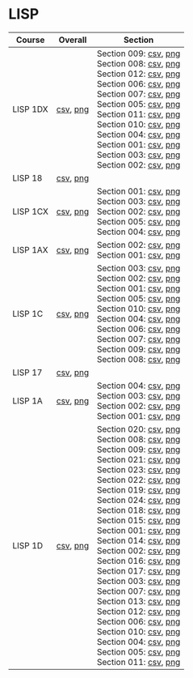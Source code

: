 # LISP

| Course | Overall | Section |
| ------ | ------- | ------- |
| LISP 1DX | [csv](https://github.com/UCSD-Historical-Enrollment-Data//Users/ryanbatubara/Desktop/2024Spring/blob/main/overall/LISP%201DX.csv), [png](https://raw.githubusercontent.com/UCSD-Historical-Enrollment-Data//Users/ryanbatubara/Desktop/2024Spring/main/plot_overall/LISP%201DX.png) | Section 009: [csv](https://github.com/UCSD-Historical-Enrollment-Data//Users/ryanbatubara/Desktop/2024Spring/blob/main/section/LISP%201DX_009.csv), [png](https://raw.githubusercontent.com/UCSD-Historical-Enrollment-Data//Users/ryanbatubara/Desktop/2024Spring/main/plot_section/LISP%201DX_009.png)<br>Section 008: [csv](https://github.com/UCSD-Historical-Enrollment-Data//Users/ryanbatubara/Desktop/2024Spring/blob/main/section/LISP%201DX_008.csv), [png](https://raw.githubusercontent.com/UCSD-Historical-Enrollment-Data//Users/ryanbatubara/Desktop/2024Spring/main/plot_section/LISP%201DX_008.png)<br>Section 012: [csv](https://github.com/UCSD-Historical-Enrollment-Data//Users/ryanbatubara/Desktop/2024Spring/blob/main/section/LISP%201DX_012.csv), [png](https://raw.githubusercontent.com/UCSD-Historical-Enrollment-Data//Users/ryanbatubara/Desktop/2024Spring/main/plot_section/LISP%201DX_012.png)<br>Section 006: [csv](https://github.com/UCSD-Historical-Enrollment-Data//Users/ryanbatubara/Desktop/2024Spring/blob/main/section/LISP%201DX_006.csv), [png](https://raw.githubusercontent.com/UCSD-Historical-Enrollment-Data//Users/ryanbatubara/Desktop/2024Spring/main/plot_section/LISP%201DX_006.png)<br>Section 007: [csv](https://github.com/UCSD-Historical-Enrollment-Data//Users/ryanbatubara/Desktop/2024Spring/blob/main/section/LISP%201DX_007.csv), [png](https://raw.githubusercontent.com/UCSD-Historical-Enrollment-Data//Users/ryanbatubara/Desktop/2024Spring/main/plot_section/LISP%201DX_007.png)<br>Section 005: [csv](https://github.com/UCSD-Historical-Enrollment-Data//Users/ryanbatubara/Desktop/2024Spring/blob/main/section/LISP%201DX_005.csv), [png](https://raw.githubusercontent.com/UCSD-Historical-Enrollment-Data//Users/ryanbatubara/Desktop/2024Spring/main/plot_section/LISP%201DX_005.png)<br>Section 011: [csv](https://github.com/UCSD-Historical-Enrollment-Data//Users/ryanbatubara/Desktop/2024Spring/blob/main/section/LISP%201DX_011.csv), [png](https://raw.githubusercontent.com/UCSD-Historical-Enrollment-Data//Users/ryanbatubara/Desktop/2024Spring/main/plot_section/LISP%201DX_011.png)<br>Section 010: [csv](https://github.com/UCSD-Historical-Enrollment-Data//Users/ryanbatubara/Desktop/2024Spring/blob/main/section/LISP%201DX_010.csv), [png](https://raw.githubusercontent.com/UCSD-Historical-Enrollment-Data//Users/ryanbatubara/Desktop/2024Spring/main/plot_section/LISP%201DX_010.png)<br>Section 004: [csv](https://github.com/UCSD-Historical-Enrollment-Data//Users/ryanbatubara/Desktop/2024Spring/blob/main/section/LISP%201DX_004.csv), [png](https://raw.githubusercontent.com/UCSD-Historical-Enrollment-Data//Users/ryanbatubara/Desktop/2024Spring/main/plot_section/LISP%201DX_004.png)<br>Section 001: [csv](https://github.com/UCSD-Historical-Enrollment-Data//Users/ryanbatubara/Desktop/2024Spring/blob/main/section/LISP%201DX_001.csv), [png](https://raw.githubusercontent.com/UCSD-Historical-Enrollment-Data//Users/ryanbatubara/Desktop/2024Spring/main/plot_section/LISP%201DX_001.png)<br>Section 003: [csv](https://github.com/UCSD-Historical-Enrollment-Data//Users/ryanbatubara/Desktop/2024Spring/blob/main/section/LISP%201DX_003.csv), [png](https://raw.githubusercontent.com/UCSD-Historical-Enrollment-Data//Users/ryanbatubara/Desktop/2024Spring/main/plot_section/LISP%201DX_003.png)<br>Section 002: [csv](https://github.com/UCSD-Historical-Enrollment-Data//Users/ryanbatubara/Desktop/2024Spring/blob/main/section/LISP%201DX_002.csv), [png](https://raw.githubusercontent.com/UCSD-Historical-Enrollment-Data//Users/ryanbatubara/Desktop/2024Spring/main/plot_section/LISP%201DX_002.png) |
| LISP 18 | [csv](https://github.com/UCSD-Historical-Enrollment-Data//Users/ryanbatubara/Desktop/2024Spring/blob/main/overall/LISP%2018.csv), [png](https://raw.githubusercontent.com/UCSD-Historical-Enrollment-Data//Users/ryanbatubara/Desktop/2024Spring/main/plot_overall/LISP%2018.png) |  |
| LISP 1CX | [csv](https://github.com/UCSD-Historical-Enrollment-Data//Users/ryanbatubara/Desktop/2024Spring/blob/main/overall/LISP%201CX.csv), [png](https://raw.githubusercontent.com/UCSD-Historical-Enrollment-Data//Users/ryanbatubara/Desktop/2024Spring/main/plot_overall/LISP%201CX.png) | Section 001: [csv](https://github.com/UCSD-Historical-Enrollment-Data//Users/ryanbatubara/Desktop/2024Spring/blob/main/section/LISP%201CX_001.csv), [png](https://raw.githubusercontent.com/UCSD-Historical-Enrollment-Data//Users/ryanbatubara/Desktop/2024Spring/main/plot_section/LISP%201CX_001.png)<br>Section 003: [csv](https://github.com/UCSD-Historical-Enrollment-Data//Users/ryanbatubara/Desktop/2024Spring/blob/main/section/LISP%201CX_003.csv), [png](https://raw.githubusercontent.com/UCSD-Historical-Enrollment-Data//Users/ryanbatubara/Desktop/2024Spring/main/plot_section/LISP%201CX_003.png)<br>Section 002: [csv](https://github.com/UCSD-Historical-Enrollment-Data//Users/ryanbatubara/Desktop/2024Spring/blob/main/section/LISP%201CX_002.csv), [png](https://raw.githubusercontent.com/UCSD-Historical-Enrollment-Data//Users/ryanbatubara/Desktop/2024Spring/main/plot_section/LISP%201CX_002.png)<br>Section 005: [csv](https://github.com/UCSD-Historical-Enrollment-Data//Users/ryanbatubara/Desktop/2024Spring/blob/main/section/LISP%201CX_005.csv), [png](https://raw.githubusercontent.com/UCSD-Historical-Enrollment-Data//Users/ryanbatubara/Desktop/2024Spring/main/plot_section/LISP%201CX_005.png)<br>Section 004: [csv](https://github.com/UCSD-Historical-Enrollment-Data//Users/ryanbatubara/Desktop/2024Spring/blob/main/section/LISP%201CX_004.csv), [png](https://raw.githubusercontent.com/UCSD-Historical-Enrollment-Data//Users/ryanbatubara/Desktop/2024Spring/main/plot_section/LISP%201CX_004.png) |
| LISP 1AX | [csv](https://github.com/UCSD-Historical-Enrollment-Data//Users/ryanbatubara/Desktop/2024Spring/blob/main/overall/LISP%201AX.csv), [png](https://raw.githubusercontent.com/UCSD-Historical-Enrollment-Data//Users/ryanbatubara/Desktop/2024Spring/main/plot_overall/LISP%201AX.png) | Section 002: [csv](https://github.com/UCSD-Historical-Enrollment-Data//Users/ryanbatubara/Desktop/2024Spring/blob/main/section/LISP%201AX_002.csv), [png](https://raw.githubusercontent.com/UCSD-Historical-Enrollment-Data//Users/ryanbatubara/Desktop/2024Spring/main/plot_section/LISP%201AX_002.png)<br>Section 001: [csv](https://github.com/UCSD-Historical-Enrollment-Data//Users/ryanbatubara/Desktop/2024Spring/blob/main/section/LISP%201AX_001.csv), [png](https://raw.githubusercontent.com/UCSD-Historical-Enrollment-Data//Users/ryanbatubara/Desktop/2024Spring/main/plot_section/LISP%201AX_001.png) |
| LISP 1C | [csv](https://github.com/UCSD-Historical-Enrollment-Data//Users/ryanbatubara/Desktop/2024Spring/blob/main/overall/LISP%201C.csv), [png](https://raw.githubusercontent.com/UCSD-Historical-Enrollment-Data//Users/ryanbatubara/Desktop/2024Spring/main/plot_overall/LISP%201C.png) | Section 003: [csv](https://github.com/UCSD-Historical-Enrollment-Data//Users/ryanbatubara/Desktop/2024Spring/blob/main/section/LISP%201C_003.csv), [png](https://raw.githubusercontent.com/UCSD-Historical-Enrollment-Data//Users/ryanbatubara/Desktop/2024Spring/main/plot_section/LISP%201C_003.png)<br>Section 002: [csv](https://github.com/UCSD-Historical-Enrollment-Data//Users/ryanbatubara/Desktop/2024Spring/blob/main/section/LISP%201C_002.csv), [png](https://raw.githubusercontent.com/UCSD-Historical-Enrollment-Data//Users/ryanbatubara/Desktop/2024Spring/main/plot_section/LISP%201C_002.png)<br>Section 001: [csv](https://github.com/UCSD-Historical-Enrollment-Data//Users/ryanbatubara/Desktop/2024Spring/blob/main/section/LISP%201C_001.csv), [png](https://raw.githubusercontent.com/UCSD-Historical-Enrollment-Data//Users/ryanbatubara/Desktop/2024Spring/main/plot_section/LISP%201C_001.png)<br>Section 005: [csv](https://github.com/UCSD-Historical-Enrollment-Data//Users/ryanbatubara/Desktop/2024Spring/blob/main/section/LISP%201C_005.csv), [png](https://raw.githubusercontent.com/UCSD-Historical-Enrollment-Data//Users/ryanbatubara/Desktop/2024Spring/main/plot_section/LISP%201C_005.png)<br>Section 010: [csv](https://github.com/UCSD-Historical-Enrollment-Data//Users/ryanbatubara/Desktop/2024Spring/blob/main/section/LISP%201C_010.csv), [png](https://raw.githubusercontent.com/UCSD-Historical-Enrollment-Data//Users/ryanbatubara/Desktop/2024Spring/main/plot_section/LISP%201C_010.png)<br>Section 004: [csv](https://github.com/UCSD-Historical-Enrollment-Data//Users/ryanbatubara/Desktop/2024Spring/blob/main/section/LISP%201C_004.csv), [png](https://raw.githubusercontent.com/UCSD-Historical-Enrollment-Data//Users/ryanbatubara/Desktop/2024Spring/main/plot_section/LISP%201C_004.png)<br>Section 006: [csv](https://github.com/UCSD-Historical-Enrollment-Data//Users/ryanbatubara/Desktop/2024Spring/blob/main/section/LISP%201C_006.csv), [png](https://raw.githubusercontent.com/UCSD-Historical-Enrollment-Data//Users/ryanbatubara/Desktop/2024Spring/main/plot_section/LISP%201C_006.png)<br>Section 007: [csv](https://github.com/UCSD-Historical-Enrollment-Data//Users/ryanbatubara/Desktop/2024Spring/blob/main/section/LISP%201C_007.csv), [png](https://raw.githubusercontent.com/UCSD-Historical-Enrollment-Data//Users/ryanbatubara/Desktop/2024Spring/main/plot_section/LISP%201C_007.png)<br>Section 009: [csv](https://github.com/UCSD-Historical-Enrollment-Data//Users/ryanbatubara/Desktop/2024Spring/blob/main/section/LISP%201C_009.csv), [png](https://raw.githubusercontent.com/UCSD-Historical-Enrollment-Data//Users/ryanbatubara/Desktop/2024Spring/main/plot_section/LISP%201C_009.png)<br>Section 008: [csv](https://github.com/UCSD-Historical-Enrollment-Data//Users/ryanbatubara/Desktop/2024Spring/blob/main/section/LISP%201C_008.csv), [png](https://raw.githubusercontent.com/UCSD-Historical-Enrollment-Data//Users/ryanbatubara/Desktop/2024Spring/main/plot_section/LISP%201C_008.png) |
| LISP 17 | [csv](https://github.com/UCSD-Historical-Enrollment-Data//Users/ryanbatubara/Desktop/2024Spring/blob/main/overall/LISP%2017.csv), [png](https://raw.githubusercontent.com/UCSD-Historical-Enrollment-Data//Users/ryanbatubara/Desktop/2024Spring/main/plot_overall/LISP%2017.png) |  |
| LISP 1A | [csv](https://github.com/UCSD-Historical-Enrollment-Data//Users/ryanbatubara/Desktop/2024Spring/blob/main/overall/LISP%201A.csv), [png](https://raw.githubusercontent.com/UCSD-Historical-Enrollment-Data//Users/ryanbatubara/Desktop/2024Spring/main/plot_overall/LISP%201A.png) | Section 004: [csv](https://github.com/UCSD-Historical-Enrollment-Data//Users/ryanbatubara/Desktop/2024Spring/blob/main/section/LISP%201A_004.csv), [png](https://raw.githubusercontent.com/UCSD-Historical-Enrollment-Data//Users/ryanbatubara/Desktop/2024Spring/main/plot_section/LISP%201A_004.png)<br>Section 003: [csv](https://github.com/UCSD-Historical-Enrollment-Data//Users/ryanbatubara/Desktop/2024Spring/blob/main/section/LISP%201A_003.csv), [png](https://raw.githubusercontent.com/UCSD-Historical-Enrollment-Data//Users/ryanbatubara/Desktop/2024Spring/main/plot_section/LISP%201A_003.png)<br>Section 002: [csv](https://github.com/UCSD-Historical-Enrollment-Data//Users/ryanbatubara/Desktop/2024Spring/blob/main/section/LISP%201A_002.csv), [png](https://raw.githubusercontent.com/UCSD-Historical-Enrollment-Data//Users/ryanbatubara/Desktop/2024Spring/main/plot_section/LISP%201A_002.png)<br>Section 001: [csv](https://github.com/UCSD-Historical-Enrollment-Data//Users/ryanbatubara/Desktop/2024Spring/blob/main/section/LISP%201A_001.csv), [png](https://raw.githubusercontent.com/UCSD-Historical-Enrollment-Data//Users/ryanbatubara/Desktop/2024Spring/main/plot_section/LISP%201A_001.png) |
| LISP 1D | [csv](https://github.com/UCSD-Historical-Enrollment-Data//Users/ryanbatubara/Desktop/2024Spring/blob/main/overall/LISP%201D.csv), [png](https://raw.githubusercontent.com/UCSD-Historical-Enrollment-Data//Users/ryanbatubara/Desktop/2024Spring/main/plot_overall/LISP%201D.png) | Section 020: [csv](https://github.com/UCSD-Historical-Enrollment-Data//Users/ryanbatubara/Desktop/2024Spring/blob/main/section/LISP%201D_020.csv), [png](https://raw.githubusercontent.com/UCSD-Historical-Enrollment-Data//Users/ryanbatubara/Desktop/2024Spring/main/plot_section/LISP%201D_020.png)<br>Section 008: [csv](https://github.com/UCSD-Historical-Enrollment-Data//Users/ryanbatubara/Desktop/2024Spring/blob/main/section/LISP%201D_008.csv), [png](https://raw.githubusercontent.com/UCSD-Historical-Enrollment-Data//Users/ryanbatubara/Desktop/2024Spring/main/plot_section/LISP%201D_008.png)<br>Section 009: [csv](https://github.com/UCSD-Historical-Enrollment-Data//Users/ryanbatubara/Desktop/2024Spring/blob/main/section/LISP%201D_009.csv), [png](https://raw.githubusercontent.com/UCSD-Historical-Enrollment-Data//Users/ryanbatubara/Desktop/2024Spring/main/plot_section/LISP%201D_009.png)<br>Section 021: [csv](https://github.com/UCSD-Historical-Enrollment-Data//Users/ryanbatubara/Desktop/2024Spring/blob/main/section/LISP%201D_021.csv), [png](https://raw.githubusercontent.com/UCSD-Historical-Enrollment-Data//Users/ryanbatubara/Desktop/2024Spring/main/plot_section/LISP%201D_021.png)<br>Section 023: [csv](https://github.com/UCSD-Historical-Enrollment-Data//Users/ryanbatubara/Desktop/2024Spring/blob/main/section/LISP%201D_023.csv), [png](https://raw.githubusercontent.com/UCSD-Historical-Enrollment-Data//Users/ryanbatubara/Desktop/2024Spring/main/plot_section/LISP%201D_023.png)<br>Section 022: [csv](https://github.com/UCSD-Historical-Enrollment-Data//Users/ryanbatubara/Desktop/2024Spring/blob/main/section/LISP%201D_022.csv), [png](https://raw.githubusercontent.com/UCSD-Historical-Enrollment-Data//Users/ryanbatubara/Desktop/2024Spring/main/plot_section/LISP%201D_022.png)<br>Section 019: [csv](https://github.com/UCSD-Historical-Enrollment-Data//Users/ryanbatubara/Desktop/2024Spring/blob/main/section/LISP%201D_019.csv), [png](https://raw.githubusercontent.com/UCSD-Historical-Enrollment-Data//Users/ryanbatubara/Desktop/2024Spring/main/plot_section/LISP%201D_019.png)<br>Section 024: [csv](https://github.com/UCSD-Historical-Enrollment-Data//Users/ryanbatubara/Desktop/2024Spring/blob/main/section/LISP%201D_024.csv), [png](https://raw.githubusercontent.com/UCSD-Historical-Enrollment-Data//Users/ryanbatubara/Desktop/2024Spring/main/plot_section/LISP%201D_024.png)<br>Section 018: [csv](https://github.com/UCSD-Historical-Enrollment-Data//Users/ryanbatubara/Desktop/2024Spring/blob/main/section/LISP%201D_018.csv), [png](https://raw.githubusercontent.com/UCSD-Historical-Enrollment-Data//Users/ryanbatubara/Desktop/2024Spring/main/plot_section/LISP%201D_018.png)<br>Section 015: [csv](https://github.com/UCSD-Historical-Enrollment-Data//Users/ryanbatubara/Desktop/2024Spring/blob/main/section/LISP%201D_015.csv), [png](https://raw.githubusercontent.com/UCSD-Historical-Enrollment-Data//Users/ryanbatubara/Desktop/2024Spring/main/plot_section/LISP%201D_015.png)<br>Section 001: [csv](https://github.com/UCSD-Historical-Enrollment-Data//Users/ryanbatubara/Desktop/2024Spring/blob/main/section/LISP%201D_001.csv), [png](https://raw.githubusercontent.com/UCSD-Historical-Enrollment-Data//Users/ryanbatubara/Desktop/2024Spring/main/plot_section/LISP%201D_001.png)<br>Section 014: [csv](https://github.com/UCSD-Historical-Enrollment-Data//Users/ryanbatubara/Desktop/2024Spring/blob/main/section/LISP%201D_014.csv), [png](https://raw.githubusercontent.com/UCSD-Historical-Enrollment-Data//Users/ryanbatubara/Desktop/2024Spring/main/plot_section/LISP%201D_014.png)<br>Section 002: [csv](https://github.com/UCSD-Historical-Enrollment-Data//Users/ryanbatubara/Desktop/2024Spring/blob/main/section/LISP%201D_002.csv), [png](https://raw.githubusercontent.com/UCSD-Historical-Enrollment-Data//Users/ryanbatubara/Desktop/2024Spring/main/plot_section/LISP%201D_002.png)<br>Section 016: [csv](https://github.com/UCSD-Historical-Enrollment-Data//Users/ryanbatubara/Desktop/2024Spring/blob/main/section/LISP%201D_016.csv), [png](https://raw.githubusercontent.com/UCSD-Historical-Enrollment-Data//Users/ryanbatubara/Desktop/2024Spring/main/plot_section/LISP%201D_016.png)<br>Section 017: [csv](https://github.com/UCSD-Historical-Enrollment-Data//Users/ryanbatubara/Desktop/2024Spring/blob/main/section/LISP%201D_017.csv), [png](https://raw.githubusercontent.com/UCSD-Historical-Enrollment-Data//Users/ryanbatubara/Desktop/2024Spring/main/plot_section/LISP%201D_017.png)<br>Section 003: [csv](https://github.com/UCSD-Historical-Enrollment-Data//Users/ryanbatubara/Desktop/2024Spring/blob/main/section/LISP%201D_003.csv), [png](https://raw.githubusercontent.com/UCSD-Historical-Enrollment-Data//Users/ryanbatubara/Desktop/2024Spring/main/plot_section/LISP%201D_003.png)<br>Section 007: [csv](https://github.com/UCSD-Historical-Enrollment-Data//Users/ryanbatubara/Desktop/2024Spring/blob/main/section/LISP%201D_007.csv), [png](https://raw.githubusercontent.com/UCSD-Historical-Enrollment-Data//Users/ryanbatubara/Desktop/2024Spring/main/plot_section/LISP%201D_007.png)<br>Section 013: [csv](https://github.com/UCSD-Historical-Enrollment-Data//Users/ryanbatubara/Desktop/2024Spring/blob/main/section/LISP%201D_013.csv), [png](https://raw.githubusercontent.com/UCSD-Historical-Enrollment-Data//Users/ryanbatubara/Desktop/2024Spring/main/plot_section/LISP%201D_013.png)<br>Section 012: [csv](https://github.com/UCSD-Historical-Enrollment-Data//Users/ryanbatubara/Desktop/2024Spring/blob/main/section/LISP%201D_012.csv), [png](https://raw.githubusercontent.com/UCSD-Historical-Enrollment-Data//Users/ryanbatubara/Desktop/2024Spring/main/plot_section/LISP%201D_012.png)<br>Section 006: [csv](https://github.com/UCSD-Historical-Enrollment-Data//Users/ryanbatubara/Desktop/2024Spring/blob/main/section/LISP%201D_006.csv), [png](https://raw.githubusercontent.com/UCSD-Historical-Enrollment-Data//Users/ryanbatubara/Desktop/2024Spring/main/plot_section/LISP%201D_006.png)<br>Section 010: [csv](https://github.com/UCSD-Historical-Enrollment-Data//Users/ryanbatubara/Desktop/2024Spring/blob/main/section/LISP%201D_010.csv), [png](https://raw.githubusercontent.com/UCSD-Historical-Enrollment-Data//Users/ryanbatubara/Desktop/2024Spring/main/plot_section/LISP%201D_010.png)<br>Section 004: [csv](https://github.com/UCSD-Historical-Enrollment-Data//Users/ryanbatubara/Desktop/2024Spring/blob/main/section/LISP%201D_004.csv), [png](https://raw.githubusercontent.com/UCSD-Historical-Enrollment-Data//Users/ryanbatubara/Desktop/2024Spring/main/plot_section/LISP%201D_004.png)<br>Section 005: [csv](https://github.com/UCSD-Historical-Enrollment-Data//Users/ryanbatubara/Desktop/2024Spring/blob/main/section/LISP%201D_005.csv), [png](https://raw.githubusercontent.com/UCSD-Historical-Enrollment-Data//Users/ryanbatubara/Desktop/2024Spring/main/plot_section/LISP%201D_005.png)<br>Section 011: [csv](https://github.com/UCSD-Historical-Enrollment-Data//Users/ryanbatubara/Desktop/2024Spring/blob/main/section/LISP%201D_011.csv), [png](https://raw.githubusercontent.com/UCSD-Historical-Enrollment-Data//Users/ryanbatubara/Desktop/2024Spring/main/plot_section/LISP%201D_011.png) |
